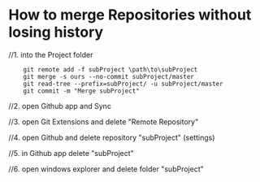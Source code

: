 How to merge Repositories without losing history
=================================================

//1. into the Project folder
```
    git remote add -f subProject \path\to\subProject
    git merge -s ours --no-commit subProject/master
    git read-tree --prefix=subProject/ -u subProject/master
    git commit -m "Merge subProject"
````

//2. open Github app and Sync

//3. open Git Extensions and delete "Remote Repository"

//4. open Github and delete repository "subProject" (settings)

//5. in Github app delete "subProject"

//6. open windows explorer and delete folder "subProject"
